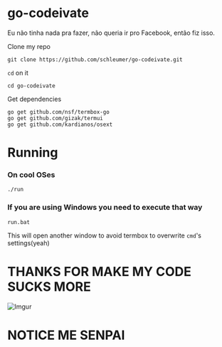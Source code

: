 # go-codeivate
Eu não tinha nada pra fazer, não queria ir pro Facebook, então fiz isso.


Clone my repo

```
git clone https://github.com/schleumer/go-codeivate.git
```

`cd` on it

```
cd go-codeivate
```

Get dependencies

```
go get github.com/nsf/termbox-go
go get github.com/gizak/termui
go get github.com/kardianos/osext
```

# Running

### On cool OSes

``` 
./run
```

### If you are using Windows you need to execute that way

```
run.bat
```

This will open another window to avoid termbox to overwrite `cmd`'s settings(yeah)

# THANKS FOR MAKE MY CODE SUCKS MORE

![Imgur](http://i.imgur.com/g43ERTQ.png)

# NOTICE ME SENPAI